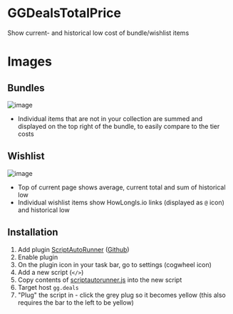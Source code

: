 # GGDealsTotalPrice
Show current- and historical low cost of bundle/wishlist items

# Images
## Bundles
![image](https://user-images.githubusercontent.com/4662406/185158692-b3b3d09d-47a5-4c4b-af07-a41e41223025.png)
 - Individual items that are not in your collection are summed and displayed on the top right of the bundle, to easily compare to the tier costs

## Wishlist
![image](https://user-images.githubusercontent.com/4662406/185159070-86969724-c37e-4b10-ae42-ab9dd0986544.png)
 - Top of current page shows average, current total and sum of historical low
 - Individual wishlist items show HowLongIs.io links (displayed as `@` icon) and historical low

## Installation
1. Add plugin [ScriptAutoRunner](https://chrome.google.com/webstore/detail/scriptautorunner/gpgjofmpmjjopcogjgdldidobhmjmdbm) ([Github](https://github.com/nakajmg/ScriptAutoRunner))
2. Enable plugin
3. On the plugin icon in your task bar, go to settings (cogwheel icon)
4. Add a new script (`</>`)
5. Copy contents of [scriptautorunner.js](https://github.com/Alicecomma/GGDealsTotalPrice/blob/main/scriptautorunner.js) into the new script
6. Target host `gg.deals`
7. "Plug" the script in - click the grey plug so it becomes yellow (this also requires the bar to the left to be yellow)
